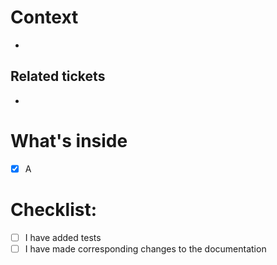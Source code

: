 # Context

<!--
Short description about the feature and the motivation/issue behind it
-->
-

## Related tickets

-

# What's inside

<!--
List of features and changes (or highlights) (from the code perspective)
The purpose of this list is to track the progress if it's WIP (use checkboxes)
and to emphasize the critical parts (which you'd like to pay reviewers attention to)
-->
- [x] A

# Checklist:

- [ ] I have added tests
- [ ] I have made corresponding changes to the documentation
